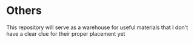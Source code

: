# Others

This repository will serve as a warehouse for useful materials that I don't have a clear clue for their proper placement yet
